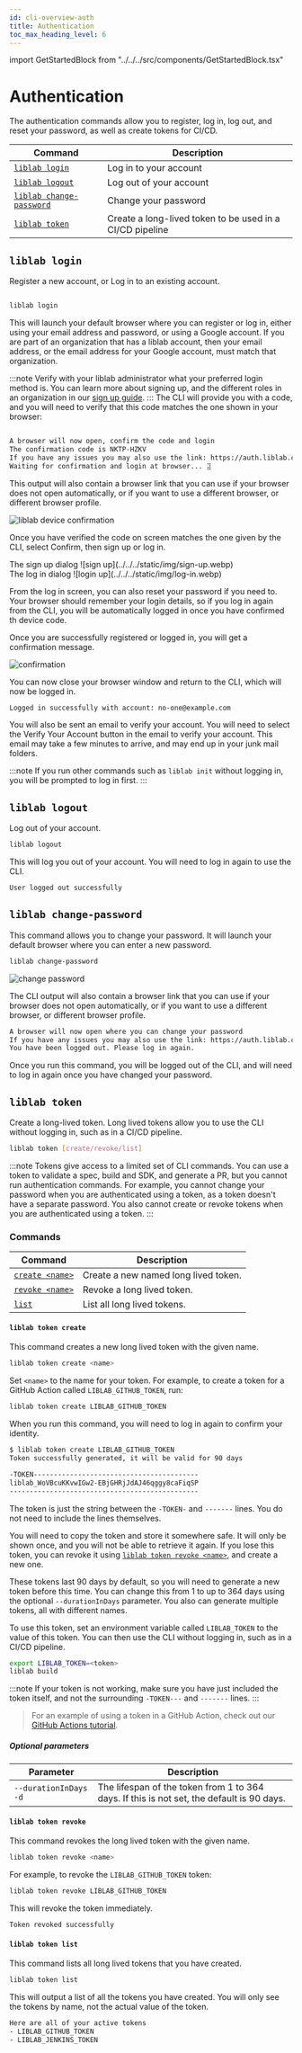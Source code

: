 ```yaml
---
id: cli-overview-auth
title: Authentication
toc_max_heading_level: 6
---
```


import GetStartedBlock from "../../../src/components/GetStartedBlock.tsx"

# Authentication

The authentication commands allow you to register, log in, log out, and reset your password, as well as create tokens for CI/CD.

<GetStartedBlock text="If you don't already have an account, sign up now to get started with liblab for free." secText="If your organization already has an account, talk to your liblab administrator to get an invite to join your organization." />

| Command                                                        | Description                                              |
| -------------------------------------------------------------- | -------------------------------------------------------- |
| <a href="#liblab-login">`liblab login`</a>                     | Log in to your account                                   |
| <a href="#liblab-logout">`liblab logout`</a>                   | Log out of your account                                  |
| <a href="#liblab-change-password">`liblab change-password`</a> | Change your password                                     |
| <a href="#liblab-token">`liblab token`</a>                     | Create a long-lived token to be used in a CI/CD pipeline |

## `liblab login`

Register a new account, or Log in to an existing account.

```bash

liblab login
```

This will launch your default browser where you can register or log in, either using your email address and password, or using a Google account. If you are part of an organization that has a liblab account, then your email address, or the email address for your Google account, must match that organization.

:::note
Verify with your liblab administrator what your preferred login method is. You can learn more about signing up, and the different roles in an organization in our <a href="">sign up guide</a>.
:::
The CLI will provide you with a code, and you will need to verify that this code matches the one shown in your browser:

```bash

A browser will now open, confirm the code and login
The confirmation code is NKTP-HZKV
If you have any issues you may also use the link: https://auth.liblab.com/activate?user_code=NKTP-HZKV
Waiting for confirmation and login at browser... ⣽
```

This output will also contain a browser link that you can use if your browser does not open automatically, or if you want to use a different browser, or different browser profile.

![liblab device confirmation](../../../static/img/liblab-confirmation.webp)

Once you have verified the code on screen matches the one given by the CLI, select Confirm, then sign up or log in.

<div className="auth-box">
<div>
The sign up dialog
![sign up](../../../static/img/sign-up.webp)
</div>
<div>
The log in dialog
![login up](../../../static/img/log-in.webp)
</div>
</div>

From the log in screen, you can also reset your password if you need to. Your browser should remember your login details, so if you log in again from the CLI, you will be automatically logged in once you have confirmed th device code.

Once you are successfully registered or logged in, you will get a confirmation message.

![confirmation](../../../static/img/congratulations.webp)

You can now close your browser window and return to the CLI, which will now be logged in.

```bash
Logged in successfully with account: no-one@example.com
```

You will also be sent an email to verify your account. You will need to select the Verify Your Account button in the email to verify your account. This email may take a few minutes to arrive, and may end up in your junk mail folders.

:::note
If you run other commands such as `liblab init` without logging in, you will be prompted to log in first.
:::

## `liblab logout`

Log out of your account.

```bash
liblab logout
```

This will log you out of your account. You will need to log in again to use the CLI.

```bash
User logged out successfully
```

## `liblab change-password`

This command allows you to change your password. It will launch your default browser where you can enter a new password.

```bash
liblab change-password
```

![change password](../../../static/img/change-password.webp)

The CLI output will also contain a browser link that you can use if your browser does not open automatically, or if you want to use a different browser, or different browser profile.

```bash
A browser will now open where you can change your password
If you have any issues you may also use the link: https://auth.liblab.com/u/reset-password?ticket=****
You have been logged out. Please log in again.
```

Once you run this command, you will be logged out of the CLI, and will need to log in again once you have changed your password.

## `liblab token`

Create a long-lived token. Long lived tokens allow you to use the CLI without logging in, such as in a CI/CD pipeline.

```bash
liblab token [create/revoke/list]
```

:::note
Tokens give access to a limited set of CLI commands. You can use a token to validate a spec, build and SDK, and generate a PR, but you cannot run authentication commands. For example, you cannot change your password when you are authenticated using a token, as a token doesn't have a separate password. You also cannot create or revoke tokens when you are authenticated using a token.
:::

### Commands

| Command                        | Description                          |
| ------------------------------ | ------------------------------------ |
| <a href="">`create <name>`</a> | Create a new named long lived token. |
| <a href="">`revoke <name>`</a> | Revoke a long lived token.           |
| <a href="">`list`</a>          | List all long lived tokens.          |

#### `liblab token create`

This command creates a new long lived token with the given name.

```bash
liblab token create <name>
```

Set `<name>` to the name for your token. For example, to create a token for a GitHub Action called `LIBLAB_GITHUB_TOKEN`, run:

```bash
liblab token create LIBLAB_GITHUB_TOKEN
```

When you run this command, you will need to log in again to confirm your identity.

```bash
$ liblab token create LIBLAB_GITHUB_TOKEN
Token successfully generated, it will be valid for 90 days

-TOKEN-----------------------------------------
liblab_WoVBcuKKvwIGw2-EBjGHRjJdAJ46qggy8caFiqSP
-----------------------------------------------
```

The token is just the string between the `-TOKEN-` and `-------` lines. You do not need to include the lines themselves.

You will need to copy the token and store it somewhere safe. It will only be shown once, and you will not be able to retrieve it again. If you lose this token, you can revoke it using <a href="">`liblab token revoke <name>`</a>, and create a new one.

These tokens last 90 days by default, so you will need to generate a new token before this time. You can change this from 1 to up to 364 days using the optional `--durationInDays` parameter. You also can generate multiple tokens, all with different names.

To use this token, set an environment variable called `LIBLAB_TOKEN` to the value of this token. You can then use the CLI without logging in, such as in a CI/CD pipeline.

```bash
export LIBLAB_TOKEN=<token>
liblab build
```

:::note
If your token is not working, make sure you have just included the token itself, and not the surrounding `-TOKEN---` and `-------` lines.
:::

> For an example of using a token in a GitHub Action, check out our <a href="">GitHub Actions tutorial</a>.

##### Optional parameters

| Parameter             | Description                                                                               |
| --------------------- | ----------------------------------------------------------------------------------------- |
| `--durationInDays -d` | The lifespan of the token from 1 to 364 days. If this is not set, the default is 90 days. |

#### `liblab token revoke`

This command revokes the long lived token with the given name.

```bash
liblab token revoke <name>
```

For example, to revoke the `LIBLAB_GITHUB_TOKEN` token:

```bash
liblab token revoke LIBLAB_GITHUB_TOKEN
```

This will revoke the token immediately.

```bash
Token revoked successfully
```

#### `liblab token list`

This command lists all long lived tokens that you have created.

```bash
liblab token list
```

This will output a list of all the tokens you have created. You will only see the tokens by name, not the actual value of the token.

```bash
Here are all of your active tokens
- LIBLAB_GITHUB_TOKEN
- LIBLAB_JENKINS_TOKEN
```
